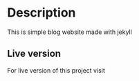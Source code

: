 # Description
This is simple blog website made with jekyll

## Live version
For live version of this project visit 
